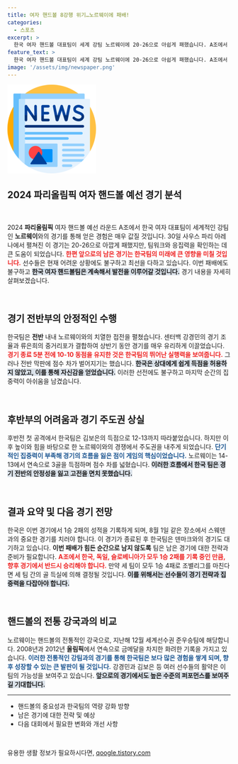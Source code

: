 ```yaml
---
title: 여자 핸드볼 8강행 위기…노르웨이에 패배!
categories:
  - 스포츠
excerpt: >
  한국 여자 핸드볼 대표팀이 세계 강팀 노르웨이에 20-26으로 아쉽게 패했습니다. A조에서 1승 2패를 기록한 한국은 스웨덴과 덴마크를 상대로 8강 진출을 향한 절박한 여정을 이어갑니다.
feature_text: >
  한국 여자 핸드볼 대표팀이 세계 강팀 노르웨이에 20-26으로 아쉽게 패했습니다. A조에서 1승 2패를 기록한 한국은 스웨덴과 덴마크를 상대로 8강 진출을 향한 절박한 여정을 이어갑니다.
image: '/assets/img/newspaper.png'
---
```


<p><img src="/assets/img/newspaper.png" alt="kimp 속보" /></p>

<h2 data-ke-size="size26">2024 파리올림픽 여자 핸드볼 예선 경기 분석</h2>

<p data-ke-size="size16">&nbsp;</p>

<p data-ke-size="size16">2024 <b>파리올림픽</b> 여자 핸드볼 예선 라운드 A조에서 한국 여자 대표팀이 세계적인 강팀인 <b>노르웨이</b>와의 경기를 통해 얻은 경험은 매우 값질 것입니다. 30일 사우스 파리 아레나에서 펼쳐진 이 경기는 20-26으로 아깝게 패했지만, 팀워크와 응집력을 확인하는 데 큰 도움이 되었습니다. <b><span style="color: #ee2323;">한편 앞으로의 남은 경기는 한국팀의 미래에 큰 영향을 미칠 것입니다.</span></b> 선수들은 현재 어려운 상황에도 불구하고 최선을 다하고 있습니다. 이번 패배에도 불구하고 <b><span style="background-color: #21538527;">한국 여자 핸드볼팀은 계속해서 발전을 이루어갈 것입니다.</span></b> 경기 내용을 자세히 살펴보겠습니다.</p>

<p data-ke-size="size16">&nbsp;</p>

<h2 data-ke-size="size26">경기 전반부의 안정적인 수행</h2>

<p data-ke-size="size16">한국팀은 <b>전반</b> 내내 노르웨이와의 치열한 접전을 펼쳤습니다. 센터백 강경민의 경기 조율과 류은희의 중거리포가 결합하여 상반기 동안 경기를 매우 유리하게 이끌었습니다. <b><span style="color: #ee2323;">경기 종료 5분 전에 10-10 동점을 유지한 것은 한국팀의 뛰어난 실행력을 보여줍니다.</span></b> 그러나 전반 막판에 점수 차가 벌어지기는 했습니다. <b><span style="background-color: #21538527;">한국은 상대에게 쉽게 득점을 허용하지 않았고, 이를 통해 자신감을 얻었습니다.</span></b> 이러한 선전에도 불구하고 마지막 순간의 집중력이 아쉬움을 남겼습니다.</p>

<p data-ke-size="size16">&nbsp;</p>

<h2 data-ke-size="size26">후반부의 어려움과 경기 주도권 상실</h2>

<p data-ke-size="size16">후반전 첫 공격에서 한국팀은 김보은의 득점으로 12-13까지 따라붙었습니다. 하지만 이 후 높이와 힘을 바탕으로 한 노르웨이와의 경쟁에서 주도권을 내주게 되었습니다. <b><span style="color: #1a5490;">단기적인 집중력이 부족해 경기의 흐름을 잃은 점이 게임의 핵심이었습니다.</span></b> 노르웨이는 14-13에서 연속으로 3골을 득점하며 점수 차를 넓혔습니다. <b><span style="background-color: #21538527;">이러한 흐름에서 한국 팀은 경기 전반의 안정성을 잃고 고전을 면치 못했습니다.</span></b></p>

<p data-ke-size="size16">&nbsp;</p>

<h2 data-ke-size="size26">결과 요약 및 다음 경기 전망</h2>

<p data-ke-size="size16">한국은 이번 경기에서 1승 2패의 성적을 기록하게 되며, 8월 1일 같은 장소에서 스웨덴과의 중요한 경기를 치러야 합니다. 이 경기가 종료된 후 한국팀은 덴마크와의 경기도 대기하고 있습니다. <b>이번 패배가 힘든 순간으로 남지 않도록</b> 팀은 남은 경기에 대한 전략과 준비가 필요합니다. <b><span style="color: #ee2323;">A조에서 한국, 독일, 슬로베니아가 모두 1승 2패를 기록 중인 만큼, 향후 경기에서 반드시 승리해야 합니다.</span></b> 만약 세 팀이 모두 1승 4패로 조별리그를 마친다면 세 팀 간의 골 득실에 의해 결정될 것입니다. <b><span style="background-color: #21538527;">이를 위해서는 선수들이 경기 전략과 집중력을 다잡아야 합니다.</span></b></p>

<p data-ke-size="size16">&nbsp;</p>

<h2 data-ke-size="size26">핸드볼의 전통 강국과의 비교</h2>

<p data-ke-size="size16">노르웨이는 핸드볼의 전통적인 강국으로, 지난해 12월 세계선수권 준우승팀에 해당합니다. 2008년과 2012년 <b>올림픽</b>에서 연속으로 금메달을 차지한 화려한 기록을 가지고 있습니다. <b><span style="color: #1a5490;">이러한 전통적인 강팀과의 경기를 통해 한국팀은 보다 많은 경험을 쌓게 되며, 향후 성장할 수 있는 큰 발판이 될 것입니다.</span></b> 강경민과 김보은 등 여러 선수들의 활약은 이 팀의 가능성을 보여주고 있습니다. <b><span style="background-color: #21538527;">앞으로의 경기에서도 높은 수준의 퍼포먼스를 보여주길 기대합니다.</span></b></p>

<hr />

<ul>
    <li>핸드볼의 중요성과 한국팀의 역량 강화 방향</li>
    <li>남은 경기에 대한 전략 및 예상</li>
    <li>다음 대회에서 필요한 변화와 개선 사항</li>
</ul>

<p data-ke-size="size16">&nbsp;</p>
유용한 생활 정보가 필요하시다면, <a href="https://qoogle.tistory.com" rel="dofollow">qoogle.tistory.com</a>



